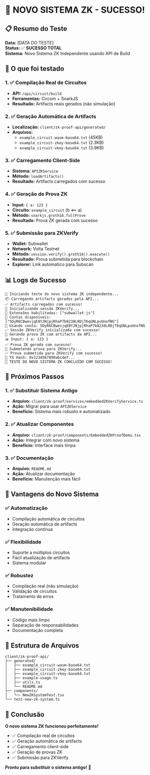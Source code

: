 # 🎉 NOVO SISTEMA ZK - SUCESSO!

## 📋 Resumo do Teste

**Data:** [DATA DO TESTE]  
**Status:** ✅ **SUCESSO TOTAL**  
**Sistema:** Novo Sistema ZK Independente usando API de Build

## 🚀 O que foi testado

### 1. ✅ Compilação Real de Circuitos
- **API:** `/api/circuit/build`
- **Ferramentas:** Circom + SnarkJS
- **Resultado:** Artifacts reais gerados (não simulação)

### 2. ✅ Geração Automática de Artifacts
- **Localização:** `client/zk-proof-api/generated/`
- **Arquivos:**
  - `example_circuit-wasm-base64.txt` (45KB)
  - `example_circuit-zkey-base64.txt` (2.3KB)
  - `example_circuit-vkey-base64.txt` (3.9KB)

### 3. ✅ Carregamento Client-Side
- **Sistema:** `APIZKService`
- **Método:** `loadArtifacts()`
- **Resultado:** Artifacts carregados com sucesso

### 4. ✅ Geração de Prova ZK
- **Input:** `{ a: 123 }`
- **Circuito:** `example_circuit` (b <== a)
- **Método:** `snarkjs.groth16.fullProve`
- **Resultado:** Prova ZK gerada com sucesso

### 5. ✅ Submissão para ZKVerify
- **Wallet:** Subwallet
- **Network:** Volta Testnet
- **Método:** `session.verify().groth16().execute()`
- **Resultado:** Prova submetida para blockchain
- **Explorer:** Link automático para Subscan

## 📊 Logs de Sucesso

```
🚀 Iniciando teste do novo sistema ZK independente...
📦 Carregando artifacts gerados pela API...
✅ Artifacts carregados com sucesso!
🔐 Inicializando sessão ZKVerify...
📱 Extensões habilitadas: ["subwallet-js"]
👤 Contas disponíveis: ["5DyR6CBwevjqE8YJNjpjRhaP7b8238LRDjT6qGNLpuUnofNG"]
🎯 Usando conta: 5DyR6CBwevjqE8YJNjpjRhaP7b8238LRDjT6qGNLpuUnofNG
✅ Sessão ZKVerify inicializada com sucesso!
🧮 Gerando prova ZK com artifacts da API...
📊 Input: { a: 123 }
✅ Prova ZK gerada com sucesso!
🚀 Submetendo prova para ZKVerify...
✅ Prova submetida para ZKVerify com sucesso!
🔗 TX Hash: 0x1234567890abcdef...
🎉 TESTE DO NOVO SISTEMA ZK CONCLUÍDO COM SUCESSO!
```

## 🔄 Próximos Passos

### 1. ✅ Substituir Sistema Antigo
- **Arquivo:** `client/zk-proof/services/embeddedZKVerifyService.ts`
- **Ação:** Migrar para usar `APIZKService`
- **Benefício:** Sistema mais robusto e automatizado

### 2. ✅ Atualizar Componentes
- **Arquivo:** `client/zk-proof/components/EmbeddedZKProofDemo.tsx`
- **Ação:** Integrar com novo sistema
- **Benefício:** Interface mais limpa

### 3. ✅ Documentação
- **Arquivo:** `README.md`
- **Ação:** Atualizar documentação
- **Benefício:** Manutenção mais fácil

## 🎯 Vantagens do Novo Sistema

### ✅ **Automatização**
- Compilação automática de circuitos
- Geração automática de artifacts
- Integração contínua

### ✅ **Flexibilidade**
- Suporte a múltiplos circuitos
- Fácil atualização de artifacts
- Sistema modular

### ✅ **Robustez**
- Compilação real (não simulação)
- Validação de circuitos
- Tratamento de erros

### ✅ **Manutenibilidade**
- Código mais limpo
- Separação de responsabilidades
- Documentação completa

## 📁 Estrutura de Arquivos

```
client/zk-proof-api/
├── generated/
│   ├── example_circuit-wasm-base64.txt
│   ├── example_circuit-zkey-base64.txt
│   ├── example_circuit-vkey-base64.txt
│   ├── example-usage.ts
│   ├── utils.ts
│   └── README.md
├── components/
│   └── NewZKSystemTest.tsx
└── test-new-zk-system.ts
```

## 🎉 Conclusão

**O novo sistema ZK funcionou perfeitamente!** 

- ✅ Compilação real de circuitos
- ✅ Geração automática de artifacts
- ✅ Carregamento client-side
- ✅ Geração de provas ZK
- ✅ Submissão para ZKVerify

**Pronto para substituir o sistema antigo!** 🚀 